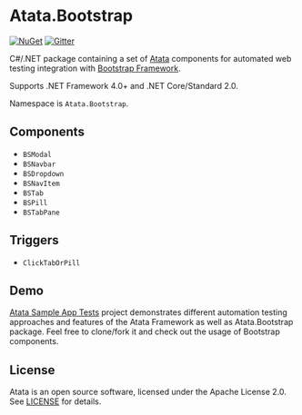 # Atata.Bootstrap

[![NuGet](http://img.shields.io/nuget/v/Atata.Bootstrap.svg)](https://www.nuget.org/packages/Atata.Bootstrap/)
[![Gitter](https://badges.gitter.im/atata-framework/atata-bootstrap.svg)](https://gitter.im/atata-framework/atata-bootstrap)

C#/.NET package containing a set of [Atata](https://github.com/atata-framework/atata) components for automated web testing integration with [Bootstrap Framework](http://getbootstrap.com/).

Supports .NET Framework 4.0+ and .NET Core/Standard 2.0.

Namespace is `Atata.Bootstrap`.

## Components

- `BSModal`
- `BSNavbar`
- `BSDropdown`
- `BSNavItem`
- `BSTab`
- `BSPill`
- `BSTabPane`

## Triggers

- `ClickTabOrPill`

## Demo

[Atata Sample App Tests](https://github.com/atata-framework/atata-sample-app-tests) project demonstrates different automation testing approaches and features of the Atata Framework as well as Atata.Bootstrap package. Feel free to clone/fork it and check out the usage of Bootstrap components.

## License

Atata is an open source software, licensed under the Apache License 2.0. See [LICENSE](LICENSE) for details.